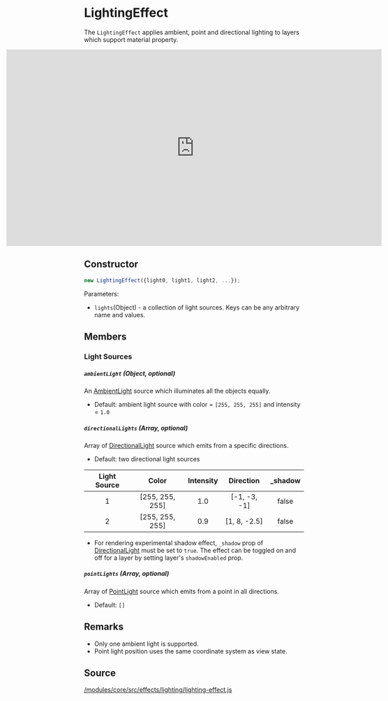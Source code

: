 # LightingEffect

The `LightingEffect` applies ambient, point and directional lighting to layers which support material property.

<div style="position:relative;height:450px"></div>
<div style="position:absolute;transform:translateY(-450px);padding-left:inherit;padding-right:inherit;left:0;right:0">
  <iframe height="450" width="100%" scrolling="no" title="deck.gl LightingEffect Demo" src="https://codepen.io/vis-gl/embed/ZZwrZz/?height=450&theme-id=light&default-tab=result" frameborder="no" allowtransparency="true" allowfullscreen="true">
    See the Pen <a href='https://codepen.io/vis-gl/pen/ZZwrZz/'>deck.gl LightingEffect Demo</a> by vis.gl
    (<a href='https://codepen.io/vis-gl'>@vis-gl</a>) on <a href='https://codepen.io'>CodePen</a>.
  </iframe>
</div>

## Constructor

```js
new LightingEffect({light0, light1, light2, ...});
```

Parameters:
* `lights`(Object) - a collection of light sources. Keys can be any arbitrary name and values.

## Members

### Light Sources

##### `ambientLight` (Object, optional)

An [AmbientLight](/docs/api-reference/core/ambient-light.md) source which illuminates all the objects equally.

* Default: ambient light source with color = `[255, 255, 255]` and intensity = `1.0`

##### `directionalLights` (Array, optional)

Array of [DirectionalLight](/docs/api-reference/core/directional-light.md) source which emits from a specific directions.

* Default: two directional light sources

| Light Source |      Color      | Intensity |   Direction  |  _shadow  |
|:------------:|:---------------:|:---------:|:------------:|:--------:|
| 1            | [255, 255, 255] | 1.0       | [-1, -3, -1] |   false  |
| 2            | [255, 255, 255] | 0.9       | [1, 8, -2.5] |   false  |

* For rendering experimental shadow effect, `_shadow` prop of [DirectionalLight](/docs/api-reference/core/directional-light.md) must be set to `true`. The effect can be toggled on and off for a layer by setting layer's `shadowEnabled` prop.

##### `pointLights` (Array, optional)

Array of [PointLight](/docs/api-reference/core/point-light.md) source which emits from a point in all directions.

* Default: `[]`


## Remarks

* Only one ambient light is supported.
* Point light position uses the same coordinate system as view state.

## Source

[/modules/core/src/effects/lighting/lighting-effect.js](https://github.com/visgl/deck.gl/tree/8.7-release/modules/core/src/effects/lighting/lighting-effect.js)
